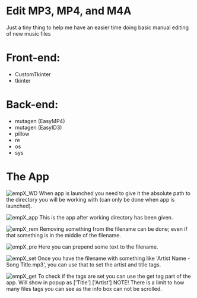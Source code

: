 # Edit MP3, MP4, and M4A
Just a tiny thing to help me have an easier time doing basic manual editing of new music files

# Front-end:
* CustomTkinter
* tkinter

# Back-end:
* mutagen (EasyMP4)
* mutagen (EasyID3)
* pillow
* re
* os
* sys

# The App
![empX_WD](https://github.com/kman3107/audio-data/assets/10728652/d794cdb8-4255-4cb6-8a20-4cf990956974)
When app is launched you need to give it the absolute path to the directory you will be working with (can only be done when app is launched).

![empX_app](https://github.com/kman3107/audio-data/assets/10728652/8433d0bf-1505-4cc8-98f2-cc8e0542db16)
This is the app after working directory has been given.

![empX_rem](https://github.com/kman3107/audio-data/assets/10728652/de36b489-1e9e-40fb-8a5b-d801f76c78a3)
Removing something from the filename can be done; even if that something is in the middle of the filename.

![empX_pre](https://github.com/kman3107/audio-data/assets/10728652/2cdb2b29-f544-4daf-92a4-5702a840c01d)
Here you can prepend some text to the filename.

![empX_set](https://github.com/kman3107/audio-data/assets/10728652/34909248-bdc4-4f19-b81b-2752aab7b53f)
Once you have the filename with something like 'Artist Name - Song Title.mp3', you can use that to set the artist and title tags.

![empX_get](https://github.com/kman3107/audio-data/assets/10728652/5194f8ad-5651-4d06-b7eb-422054395564)
To check if the tags are set you can use the get tag part of the app. Will show in popup as ['Title'] ['Artist']
NOTE! There is a limit to how many files tags you can see as the info box can not be scrolled.
